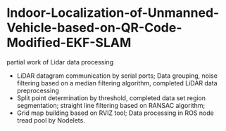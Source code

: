 # Indoor-Localization-of-Unmanned-Vehicle-based-on-QR-Code-Modified-EKF-SLAM
partial work of Lidar data processing 
* LiDAR datagram communication by serial ports; Data grouping, noise filtering based on a median
filtering algorithm, completed LiDAR data preprocessing
* Split point determination by threshold, completed data set region segmentation; straight line
filtering based on RANSAC algorithm;
* Grid map building based on RVIZ tool; Data processing in ROS node tread pool by Nodelets.
